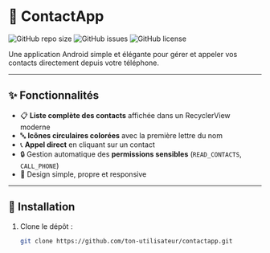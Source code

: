# 📱 ContactApp

![GitHub repo size](https://img.shields.io/github/repo-size/ton-utilisateur/contactapp?style=for-the-badge)
![GitHub issues](https://img.shields.io/github/issues/ton-utilisateur/contactapp?style=for-the-badge)
![GitHub license](https://img.shields.io/github/license/ton-utilisateur/contactapp?style=for-the-badge)

Une application Android simple et élégante pour gérer et appeler vos contacts directement depuis votre téléphone.  

---

## ✨ Fonctionnalités

- 📋 **Liste complète des contacts** affichée dans un RecyclerView moderne  
- 🔤 **Icônes circulaires colorées** avec la première lettre du nom  
- 📞 **Appel direct** en cliquant sur un contact  
- 🔒 Gestion automatique des **permissions sensibles** (`READ_CONTACTS`, `CALL_PHONE`)  
- 🎨 Design simple, propre et responsive  

---

## 🚀 Installation

1. Clone le dépôt :  
   ```bash
   git clone https://github.com/ton-utilisateur/contactapp.git
